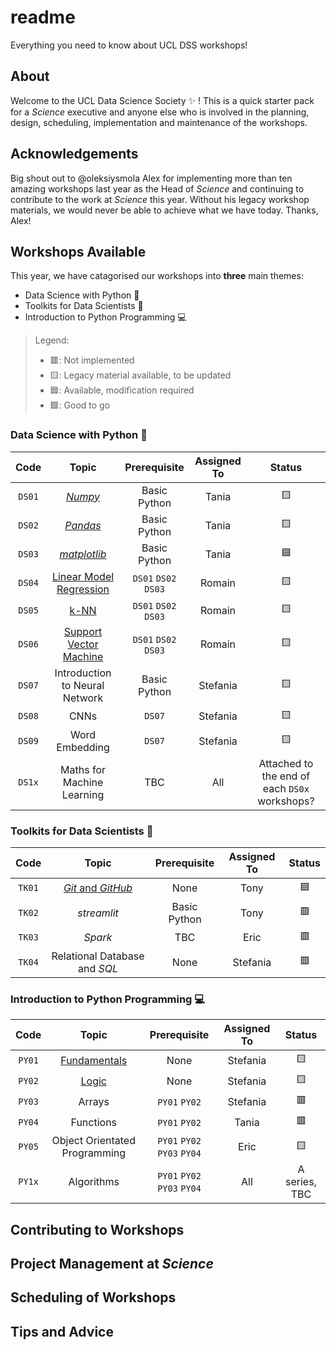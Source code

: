 # readme
Everything you need to know about UCL DSS workshops!

## About

Welcome to the UCL Data Science Society ✨ ! This is a quick starter pack for a _Science_ executive and anyone else who is involved in the planning, design, scheduling, implementation and maintenance of the workshops.

## Acknowledgements

Big shout out to @oleksiysmola Alex for implementing more than ten amazing workshops last year as the Head of _Science_ and continuing to contribute to the work at _Science_ this year. Without his legacy workshop materials, we would never be able to achieve what we have today. Thanks, Alex!

## Workshops Available

This year, we have catagorised our workshops into **three** main themes:

- Data Science with Python 🔮
- Toolkits for Data Scientists 🔬
- Introduction to Python Programming 💻

> Legend:
> - 🟥: Not implemented
> - 🟨: Legacy material available, to be updated
> - 🟦: Available, modification required
> - 🟩: Good to go

### Data Science with Python 🔮

Code | Topic | Prerequisite | Assigned To | Status
:---:|:-----:|:------------:|:-----------:|:-----------:
`DS01`| [_Numpy_](https://github.com/UCL-DSS/numpy-workshop) | Basic Python | Tania | 🟨
`DS02`| [_Pandas_](https://github.com/UCL-DSS/pandas-workshop) | Basic Python | Tania | 🟨
`DS03`| [_matplotlib_](https://github.com/UCL-DSS/matplotlib-workshop) | Basic Python | Tania | 🟦
`DS04`| [Linear Model Regression](https://github.com/UCL-DSS/linear-regression-workshop) | `DS01` `DS02` `DS03` | Romain | 🟨
`DS05`| [k-NN](https://github.com/UCL-DSS/knn-workshop) | `DS01` `DS02` `DS03` | Romain | 🟨
`DS06`| [Support Vector Machine](https://github.com/UCL-DSS/svm-workshop) | `DS01` `DS02` `DS03` | Romain | 🟨
`DS07`| Introduction to Neural Network | Basic Python | Stefania | 🟨
`DS08`| CNNs | `DS07` | Stefania | 🟨
`DS09`| Word Embedding| `DS07` | Stefania | 🟨
`DS1x`| Maths for Machine Learning | TBC | All | Attached to the end of each `DS0x` workshops?

### Toolkits for Data Scientists 🔬

Code | Topic | Prerequisite | Assigned To | Status
:---:|:-----:|:------------:|:-----------:|:-----------:
`TK01`| [_Git_ and _GitHub_](https://github.com/UCL-DSS/git-workshop) | None | Tony | 🟦
`TK02`| _streamlit_ | Basic Python | Tony | 🟥
`TK03`| _Spark_ | TBC | Eric | 🟥
`TK04`| Relational Database and _SQL_ | None | Stefania | 🟥

### Introduction to Python Programming 💻

Code | Topic | Prerequisite | Assigned To | Status
:---:|:-----:|:------------:|:-----------:|:-----------:
`PY01` | [Fundamentals](https://github.com/UCL-DSS/fundamental-python-workshop) | None | Stefania | 🟨
`PY02` | [Logic](https://github.com/UCL-DSS/python-logic-workshop) | None | Stefania | 🟨
`PY03` | Arrays | `PY01` `PY02` | Stefania | 🟥
`PY04` | Functions | `PY01` `PY02` | Tania | 🟥
`PY05` | Object Orientated Programming | `PY01` `PY02` `PY03` `PY04` | Eric | 🟨
`PY1x` | Algorithms | `PY01` `PY02` `PY03` `PY04` | All | A series, TBC

## Contributing to Workshops

## Project Management at _Science_

## Scheduling of Workshops

## Tips and Advice
